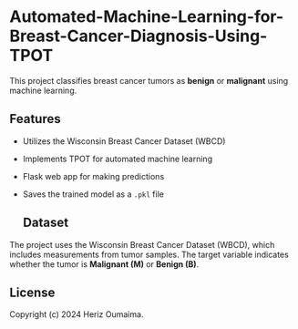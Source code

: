 # Automated-Machine-Learning-for-Breast-Cancer-Diagnosis-Using-TPOT
This project classifies breast cancer tumors as **benign** or **malignant** using machine learning.

## Features

- Utilizes the Wisconsin Breast Cancer Dataset (WBCD)
- Implements TPOT for automated machine learning
- Flask web app for making predictions
- Saves the trained model as a `.pkl` file

  ## Dataset

The project uses the Wisconsin Breast Cancer Dataset (WBCD), which includes measurements from tumor samples. The target variable indicates whether the tumor is **Malignant (M)** or **Benign (B)**.

## License

Copyright (c) 2024 Heriz Oumaima.

